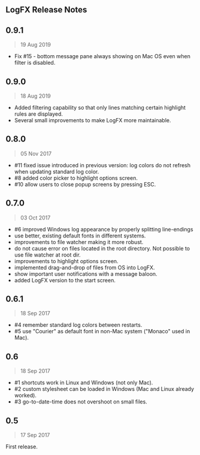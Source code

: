 ## LogFX Release Notes

## 0.9.1

> 19 Aug 2019

* Fix #15 - bottom message pane always showing on Mac OS even when filter is disabled.

## 0.9.0

> 18 Aug 2019

* Added filtering capability so that only lines matching certain highlight rules are displayed.
* Several small improvements to make LogFX more maintainable.

## 0.8.0

> 05 Nov 2017

* #11 fixed issue introduced in previous version: log colors do not refresh when updating standard log color.
* #8 added color picker to highlight options screen.
* #10 allow users to close popup screens by pressing ESC.

## 0.7.0

> 03 Oct 2017

* #6 improved Windows log appearance by properly splitting line-endings
* use better, existing default fonts in different systems.
* improvements to file watcher making it more robust.
* do not cause error on files located in the root directory. Not possible to use file watcher at root dir.
* improvements to highlight options screen.
* implemented drag-and-drop of files from OS into LogFX.
* show important user notifications with a message baloon.
* added LogFX version to the start screen.

## 0.6.1

> 18 Sep 2017

* #4 remember standard log colors between restarts.
* #5 use "Courier" as default font in non-Mac system ("Monaco" used in Mac).

## 0.6

> 18 Sep 2017

* #1 shortcuts work in Linux and Windows (not only Mac).
* #2 custom stylesheet can be loaded in Windows (Mac and Linux already worked).
* #3 go-to-date-time does not overshoot on small files. 

## 0.5

> 17 Sep 2017

First release.
